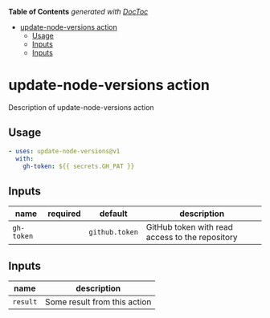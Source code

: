 <!-- START doctoc generated TOC please keep comment here to allow auto update -->
<!-- DON'T EDIT THIS SECTION, INSTEAD RE-RUN doctoc TO UPDATE -->

**Table of Contents** _generated with
[DocToc](https://github.com/thlorenz/doctoc)_

- [update-node-versions action](#update-node-versions-action)
  - [Usage](#usage)
  - [Inputs](#inputs)
  - [Inputs](#inputs-1)

<!-- END doctoc generated TOC please keep comment here to allow auto update -->

# update-node-versions action

Description of update-node-versions action

## Usage

```yaml
- uses: update-node-versions@v1
  with:
    gh-token: ${{ secrets.GH_PAT }}
```

## Inputs

| name       | required | default        | description                                     |
| ---------- | -------- | -------------- | ----------------------------------------------- |
| `gh-token` |          | `github.token` | GitHub token with read access to the repository |

## Inputs

| name     | description                  |
| -------- | ---------------------------- |
| `result` | Some result from this action |
